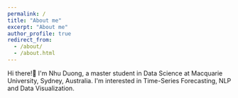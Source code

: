 ```yaml
---
permalink: /
title: "About me"
excerpt: "About me"
author_profile: true
redirect_from: 
  - /about/
  - /about.html
---
```


Hi there!👋 I'm Nhu Duong, a master student in Data Science at Macquarie University, Sydney, Australia. I'm interested in Time-Series Forecasting, NLP and Data Visualization.